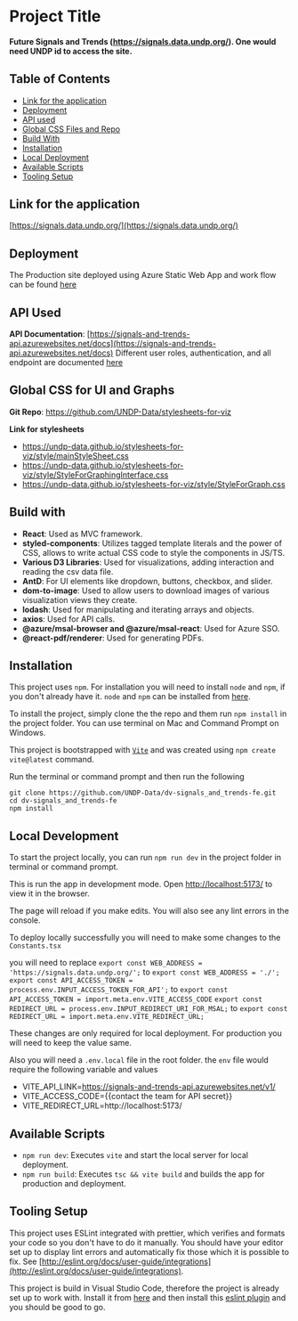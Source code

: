 # Project Title
#### Future Signals and Trends (https://signals.data.undp.org/). One would need UNDP id to access the site.

## Table of Contents
* [Link for the application](#section-01)
* [Deployment](#deployment)
* [API used](#section-02)
* [Global CSS Files and Repo](#section-05)
* [Build With](#section-06)
* [Installation](#section-07)
* [Local Deployment](#section-08)
* [Available Scripts](#section-09)
* [Tooling Setup](#section-10)

## Link for the application<a name="section-01"></a>
[https://signals.data.undp.org/](https://signals.data.undp.org/)

## Deployment<a name="deployment"></a>
The Production site deployed using Azure Static Web App and work flow can be found [here](https://github.com/UNDP-Data/dv-signal_and_trends-fe/blob/production/.github/workflows/azure-static-web-apps-thankful-forest-05a90a303.yml)

## API Used<a name="section-02"></a>
__API Documentation__: [https://signals-and-trends-api.azurewebsites.net/docs](https://signals-and-trends-api.azurewebsites.net/docs)
Different user roles, authentication, and all endpoint are documented [here](https://signals-and-trends-api.azurewebsites.net/docs)

## Global CSS for UI and Graphs<a name="section-05"></a>
__Git Repo__: https://github.com/UNDP-Data/stylesheets-for-viz

__Link for stylesheets__
* https://undp-data.github.io/stylesheets-for-viz/style/mainStyleSheet.css
* https://undp-data.github.io/stylesheets-for-viz/style/StyleForGraphingInterface.css
* https://undp-data.github.io/stylesheets-for-viz/style/StyleForGraph.css

## Build with<a name="section-06"></a>
* __React__: Used as MVC framework.
* __styled-components__: Utilizes tagged template literals and the power of CSS, allows to write actual CSS code to style the components in JS/TS.
* __Various D3 Libraries__: Used for visualizations, adding interaction and reading the csv data file.
* __AntD__: For UI elements like dropdown, buttons, checkbox, and slider.
* __dom-to-image__: Used to allow users to download images of various visualization views they create.
* __lodash__: Used for manipulating and iterating arrays and objects.
* __axios__: Used for API calls.
* __@azure/msal-browser and @azure/msal-react__: Used for Azure SSO.
* __@react-pdf/renderer__: Used for generating PDFs.


## Installation<a name="section-07"></a>
This project uses `npm`. For installation you will need to install `node` and `npm`, if you don't already have it. `node` and `npm` can be installed from [here](https://nodejs.org/en/download/).

To install the project, simply clone the the repo and them run `npm install` in the project folder. You can use terminal on Mac and Command Prompt on Windows.

This project is bootstrapped with [`Vite`](https://vitejs.dev/) and was created using `npm create vite@latest` command.

Run the terminal or command prompt and then run the following

```
git clone https://github.com/UNDP-Data/dv-signals_and_trends-fe.git
cd dv-signals_and_trends-fe
npm install
```

## Local Development<a name="section-08"></a>
To start the project locally, you can run `npm run dev` in the project folder in terminal or command prompt.

This is run the app in development mode. Open [http://localhost:5173/](http://localhost:5173/) to view it in the browser.

The page will reload if you make edits. You will also see any lint errors in the console.

To deploy locally successfully you will need to make some changes to the `Constants.tsx`

you will need to replace 
`export const WEB_ADDRESS = 'https://signals.data.undp.org/';` to `export const WEB_ADDRESS = './';`
`export const API_ACCESS_TOKEN = process.env.INPUT_ACCESS_TOKEN_FOR_API';` to `export const API_ACCESS_TOKEN = import.meta.env.VITE_ACCESS_CODE`
`export const REDIRECT_URL = process.env.INPUT_REDIRECT_URI_FOR_MSAL;` to `export const REDIRECT_URL = import.meta.env.VITE_REDIRECT_URL;`

These changes are only required for local deployment. For production you will need to keep the value same.

Also you will need a `.env.local` file in the root folder. the `env` file would require the following variable and values
* VITE_API_LINK=https://signals-and-trends-api.azurewebsites.net/v1/
* VITE_ACCESS_CODE={{contact the team for API secret}}
* VITE_REDIRECT_URL=http://localhost:5173/

## Available Scripts<a name="section-09"></a>
* `npm run dev`: Executes `vite` and start the local server for local deployment.
* `npm run build`: Executes `tsc && vite build` and builds the app for production and deployment.

## Tooling Setup<a name="section-10"></a>
This project uses ESLint integrated with prettier, which verifies and formats your code so you don't have to do it manually. You should have your editor set up to display lint errors and automatically fix those which it is possible to fix. See [http://eslint.org/docs/user-guide/integrations](http://eslint.org/docs/user-guide/integrations).

This project is build in Visual Studio Code, therefore the project is already set up to work with. Install it from [here](https://code.visualstudio.com/) and then install this [eslint plugin](https://marketplace.visualstudio.com/items?itemName=dbaeumer.vscode-eslint) and you should be good to go.